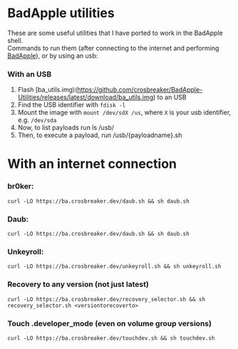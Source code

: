 # BadApple utilities
These are some useful utilities that I have ported to work in the BadApple shell. \
Commands to run them (after connecting to the internet and performing [BadApple](https://github.com/applefritter-inc/BadApple)), or by using an usb: 
### With an USB
1. Flash [ba_utils.img)(https://github.com/crosbreaker/BadApple-Utilities/releases/latest/download/ba_utils.img) to an USB
2. Find the USB identifier with `fdisk -l`
3. Mount the image with `mount /dev/sdX /us`, where `X` is your usb identifier, e.g. `/dev/sda`
4. Now, to list payloads run ls /usb/
5. Then, to execute a payload, run /usb/{payloadname}.sh
# With an internet connection
### br0ker:  
`curl -LO https://ba.crosbreaker.dev/daub.sh && sh daub.sh`

### Daub:
`curl -LO https://ba.crosbreaker.dev/daub.sh && sh daub.sh`

### Unkeyroll:  
`curl -LO https://ba.crosbreaker.dev/unkeyroll.sh && sh unkeyroll.sh`

### Recovery to any version (not just latest)
`curl -LO https://ba.crosbreaker.dev/recovery_selector.sh && sh recovery_selector.sh <versiontorecoverto>`

### Touch .developer_mode (even on volume group versions)
`curl -LO https://ba.crosbreaker.dev/touchdev.sh && sh touchdev.sh`
